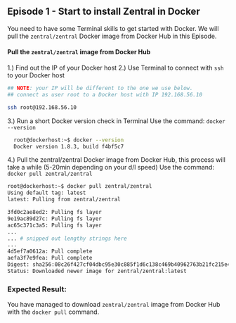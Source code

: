 ## Episode 1 - Start to install Zentral in Docker

You need to have some Terminal skills to get started with Docker. 
We will pull the `zentral/zentral` Docker image from Docker Hub in this Episode.

#### Pull the `zentral/zentral` image from Docker Hub

1.) Find out the IP of your Docker host
2.) Use Terminal to connect with `ssh` to your Docker host

```bash
## NOTE: your IP will be different to the one we use below.
## connect as user root to a Docker host with IP 192.168.56.10

ssh root@192.168.56.10
```

3.) Run a short Docker version check in Terminal 
Use the command: `docker --version`

```bash
  root@dockerhost:~$ docker --version
  Docker version 1.8.3, build f4bf5c7
```

4.) Pull the zentral/zentral Docker image from Docker Hub, this process will take a while (5-20min depending on your d/l speed)
Use the command: `docker pull zentral/zentral`

```bash
root@dockerhost:~$ docker pull zentral/zentral
Using default tag: latest
latest: Pulling from zentral/zentral

3fd0c2ae8ed2: Pulling fs layer 
9e19ac89d27c: Pulling fs layer 
ac65c371c3a5: Pulling fs layer
... 
... # snipped out lengthy strings here
...
4d5ef7a0612a: Pull complete 
aefa3f7e9fea: Pull complete 
Digest: sha256:08c26f427cf04dbc95e30c885f1d6c138c469b40962763b21fc215e43cb57e78
Status: Downloaded newer image for zentral/zentral:latest
```

### Expected Result: 
You have managed to download `zentral/zentral` image from Docker Hub with the `docker pull` command.
